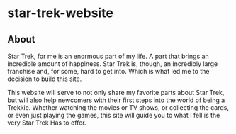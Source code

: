 # star-trek-website

## About
Star Trek, for me is an enormous part of my life. A part that brings an incredible amount of happiness. Star Trek is, though, an incredibly large franchise and, for some, hard to get into. Which is what led me to the decision to build this site.

This website will serve to not only share my favorite parts about Star Trek, but will also help newcomers with their first steps into the world of being a Trekkie. Whether watching the movies or TV shows, or collecting the cards, or even just playing the games, this site will guide you to what I fell is the very Star Trek Has to offer.